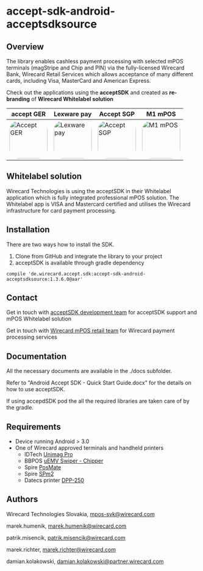 # accept-sdk-android-acceptsdksource

## Overview
The library enables cashless payment processing with selected mPOS terminals (magStripe and Chip and PIN) via the fully-licensed Wirecard Bank, Wirecard Retail Services which allows acceptance of many different cards, including Visa, MasterCard and American Express.

Check out the applications using the **acceptSDK** and created as **re-branding** of **Wirecard Whitelabel solution** 

accept GER|Lexware pay|Accept SGP|M1 mPOS|
-------|-----------|-------|------|
[<img style="border-radius: 25px;" src="https://lh3.googleusercontent.com/Mlm08oH9l4e-Q-QO-FQiIZaVPXo4CDNAzxZGLWR46iTWCwCmDsO4mp8Uru5tYB0LyGvF=w300-rw" alt="Accept GER" width=100 height=100>](https://play.google.com/store/apps/details?id=de.wirecard.accept.de "Accept GER")|[<img style="border-radius: 25px;" src="https://lh3.googleusercontent.com/yMuOKlGiCeNNmf5AKe87CqDX2QETD6dl8uBgU04ZvVlpHZqjSoxTqMLnjjXpwasF8Nh-=w300-rw" width=100 height=100 alt="Lexware pay">](https://play.google.com/store/apps/details?id=de.wirecard.accept.lexware "Lexware pay")|[<img  style="border-radius: 25px;" src="https://lh3.googleusercontent.com/HtgJJ8HhiupQlz2TC1FXIPHR2mXYz0ZCngg4U0FOFJL3-UaHYmyXYCdBoVRjqIRXKio=w300-rw" width=100 height=100 alt="Accept SGP">](https://play.google.com/store/apps/details?id=de.wirecard.accept.sgp "Accept SGP")|[<img  style="border-radius: 25px;" src="https://lh3.googleusercontent.com/XkPySwvwqMmj03E2gHL4WgLlANfb4zq6XN5n0mq1BqVimPh4nslFccrIcVjs4oNYmw0=w300-rw" width=100 height=100 alt="M1 mPOS">](https://play.google.com/store/apps/details?id=de.wirecard.accept.m1 "M1 mPOS")|
## Whitelabel solution
Wirecard Technologies is using the acceptSDK in their Whitelabel application which is fully integrated professional mPOS solution. The Whitelabel app is VISA and Mastercard certified and utilises the Wirecard infrastructure for card payment processing.

## Installation
There are two ways how to install the SDK.
1. Clone from GitHub and integrate the library to your project
2. acceptSDK is available through gradle dependency
```
compile 'de.wirecard.accept.sdk:accept-sdk-android-acceptsdksource:1.3.6.0@aar'
```
## Contact
Get in touch with [acceptSDK development team](mailto://mpos-svk@wirecard.com/ "acceptSDK") for acceptSDK support and mPOS Whitelabel solution

Get in touch with [Wirecard mPOS retail team](mailto://retail.mpos@wirecard.com/ "mpor Retails") for Wirecard payment processing services

## Documentation

All the necessary documents are available in the ./docs subfolder.

Refer to "Android Accept SDK - Quick Start Guide.docx" for the details on how to use acceptSDK.

If using accepdSDK pod the all the required libraries are taken care of by the gradle.

## Requirements
* Device running Android > 3.0
* One of Wirecard approved terminals and handheld printers
	* IDTech [Unimag Pro](http://www.idtechproducts.com/products/mobile-readers/126.html "Unimag Pro")
	* BBPOS [uEMV Swiper - Chipper](http://bbpos.com/en/solutions/hardware/ "Chipper")
	* Spire [PosMate](http://www.spirepayments.com/product/posmate/ "PosMate")
	* Spire [SPm2](http://www.spirepayments.com/product/spm2/ "SPm2")
	* Datecs printer [DPP-250](http://www.datecs.bg/en/products/DPP-250/2/175 "DPP-250")

## Authors

   Wirecard Technologies Slovakia,  mpos-svk@wirecard.com 
   
   marek.humenik, marek.humenik@wirecard.com
   
   patrik.misencik, patrik.misencik@wirecard.com
   
   marek.richter, marek.richter@wirecard.com
   
   damian.kolakowski, damian.kolakowski@partner.wirecard.com
   

   